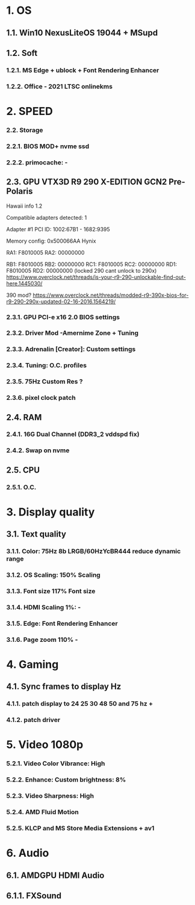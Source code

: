 # 1. OS
## 1.1. Win10 NexusLiteOS 19044 + MSupd

## 1.2. Soft
###  1.2.1. MS Edge + ublock + Font Rendering Enhancer
###  1.2.2. Office - 2021 LTSC onlinekms

# 2. SPEED
### 2.2. Storage
###  2.2.1. BIOS MOD+ nvme ssd
###  2.2.2. primocache: -


## 2.3. GPU VTX3D R9 290 X-EDITION GCN2 Pre-Polaris
Hawaii info 1.2

Compatible adapters detected: 1

Adapter #1 PCI ID: 1002:67B1 - 1682:9395

Memory config: 0x500066AA Hynix

RA1: F8010005 RA2: 00000000

RB1: F8010005 RB2: 00000000
RC1: F8010005 RC2: 00000000
RD1: F8010005 RD2: 00000000
(locked 290 cant unlock to 290x)
https://www.overclock.net/threads/is-your-r9-290-unlockable-find-out-here.1445030/

390 mod? https://www.overclock.net/threads/modded-r9-390x-bios-for-r9-290-290x-updated-02-16-2016.1564219/

###  2.3.1. GPU PCI-e x16 2.0 BIOS settings
###  2.3.2. Driver Mod -Amernime Zone + Tuning
###  2.3.3. Adrenalin [Creator]: Custom settings
###  2.3.4. Tuning: O.C. profiles
###  2.3.5. 75Hz Custom Res ?
###  2.3.6. pixel clock patch

## 2.4. RAM
###  2.4.1. 16G Dual Channel (DDR3_2 vddspd fix)
###  2.4.2. Swap on nvme

## 2.5. CPU
###  2.5.1. O.C.

# 3. Display quality
## 3.1. Text quality
###  3.1.1. Color: 75Hz 8b LRGB/60HzYcBR444 reduce dynamic range
###  3.1.2. OS Scaling: 150% Scaling
###  3.1.3. Font size 117% Font size
###  3.1.4. HDMI Scaling 1%: -
###  3.1.5. Edge: Font Rendering Enhancer
###  3.1.6. Page zoom 110% -

# 4. Gaming
## 4.1. Sync frames to display Hz
###  4.1.1. patch display to 24 25 30 48 50 and 75 hz +
###  4.1.2. patch driver

# 5. Video 1080p
###  5.2.1. Video Color Vibrance: High
###  5.2.2. Enhance: Custom brightness: 8%
###  5.2.3. Video Sharpness: High
###  5.2.4. AMD Fluid Motion
###  5.2.5. KLCP and MS Store Media Extensions + av1

# 6. Audio
## 6.1. AMDGPU HDMI Audio
## 6.1.1. FXSound
